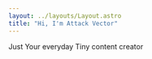 ```yaml
---
layout: ../layouts/Layout.astro
title: "Hi, I'm Attack Vector"
---
```


Just Your everyday Tiny content creator